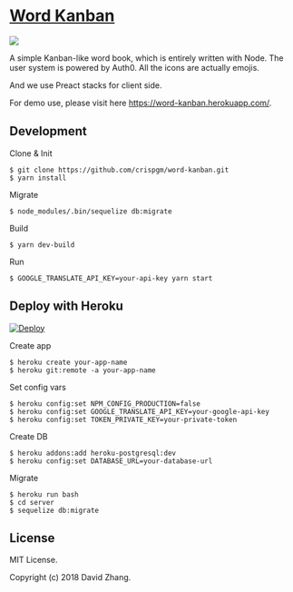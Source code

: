 # [Word Kanban](https://word-kanban.herokuapp.com/)

[![](https://api.travis-ci.org/crispgm/word-kanban.svg?branch=master)](https://travis-ci.org/crispgm/word-kanban)

A simple Kanban-like word book, which is entirely written with Node. The user system is powered by Auth0. All the icons are actually emojis.

And we use Preact stacks for client side.

For demo use, please visit here <https://word-kanban.herokuapp.com/>.

## Development

Clone & Init

```
$ git clone https://github.com/crispgm/word-kanban.git
$ yarn install
```

Migrate

```
$ node_modules/.bin/sequelize db:migrate
```

Build

```
$ yarn dev-build
```

Run

```
$ GOOGLE_TRANSLATE_API_KEY=your-api-key yarn start
```

## Deploy with Heroku

[![Deploy](https://www.herokucdn.com/deploy/button.svg)](https://heroku.com/deploy?template=https://github.com/crispgm/word-kanban)

Create app

```
$ heroku create your-app-name
$ heroku git:remote -a your-app-name
```

Set config vars

```
$ heroku config:set NPM_CONFIG_PRODUCTION=false
$ heroku config:set GOOGLE_TRANSLATE_API_KEY=your-google-api-key
$ heroku config:set TOKEN_PRIVATE_KEY=your-private-token
```

Create DB

```
$ heroku addons:add heroku-postgresql:dev
$ heroku config:set DATABASE_URL=your-database-url
```

Migrate

```
$ heroku run bash
$ cd server
$ sequelize db:migrate
```

## License

MIT License.

Copyright (c) 2018 David Zhang.
